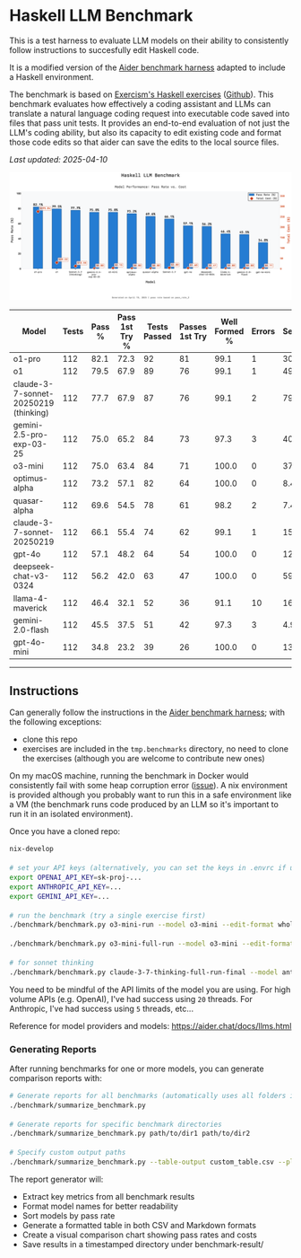 # Haskell LLM Benchmark

This is a test harness to evaluate LLM models on their ability to consistently follow instructions to succesfully edit Haskell code. 

It is a modified version of the [Aider benchmark harness](https://github.com/Aider-AI/aider/blob/main/benchmark/README.md) adapted to include a Haskell environment.

The benchmark is based on [Exercism's Haskell exercises](https://exercism.org/tracks/haskell) ([Github](https://github.com/exercism/haskell)). This benchmark evaluates how effectively a coding assistant and LLMs can translate a natural language coding request into executable code saved into files that pass unit tests. It provides an end-to-end evaluation of not just the LLM's coding ability, but also its capacity to edit existing code and format those code edits so that aider can save the edits to the local source files.

_Last updated: 2025-04-10_

![Haskell LLM Benchmark](/benchmark-result/report-2025-04-10-14-40-40/benchmark_comparison.png)

| Model | Tests | Pass % | Pass 1st Try % | Tests Passed | Passes 1st Try | Well Formed % | Errors | Sec/Test | Total Cost ($) | Cost/Test ($) |
| --- | --- | --- | --- | --- | --- | --- | --- | --- | --- | --- |
| o1-pro | 112 | 82.1 | 72.3 | 92 | 81 | 99.1 | 1 | 301.6 | 275.04 | 2.4558 |
| o1 | 112 | 79.5 | 67.9 | 89 | 76 | 99.1 | 1 | 49.3 | 29.22 | 0.2609 |
| claude-3-7-sonnet-20250219 (thinking) | 112 | 77.7 | 67.9 | 87 | 76 | 99.1 | 2 | 79.5 | 12.55 | 0.1120 |
| gemini-2.5-pro-exp-03-25 | 112 | 75.0 | 65.2 | 84 | 73 | 97.3 | 3 | 40.9 | 0.00 | 0.0000 |
| o3-mini | 112 | 75.0 | 63.4 | 84 | 71 | 100.0 | 0 | 37.5 | 2.13 | 0.0190 |
| optimus-alpha | 112 | 73.2 | 57.1 | 82 | 64 | 100.0 | 0 | 8.4 | 0.00 | 0.0000 |
| quasar-alpha | 112 | 69.6 | 54.5 | 78 | 61 | 98.2 | 2 | 7.4 | 0.00 | 0.0000 |
| claude-3-7-sonnet-20250219 | 112 | 66.1 | 55.4 | 74 | 62 | 99.1 | 1 | 15.9 | 3.80 | 0.0340 |
| gpt-4o | 112 | 57.1 | 48.2 | 64 | 54 | 100.0 | 0 | 12.4 | 1.60 | 0.0143 |
| deepseek-chat-v3-0324 | 112 | 56.2 | 42.0 | 63 | 47 | 100.0 | 0 | 59.2 | 0.41 | 0.0037 |
| llama-4-maverick | 112 | 46.4 | 32.1 | 52 | 36 | 91.1 | 10 | 16.0 | 0.00 | 0.0000 |
| gemini-2.0-flash | 112 | 45.5 | 37.5 | 51 | 42 | 97.3 | 3 | 4.9 | 0.08 | 0.0007 |
| gpt-4o-mini | 112 | 34.8 | 23.2 | 39 | 26 | 100.0 | 0 | 13.4 | 0.11 | 0.0010 |



___

## Instructions

Can generally follow the instructions in the [Aider benchmark harness](https://github.com/Aider-AI/aider/blob/main/benchmark/README.md); with the following exceptions:

- clone this repo
- exercises are included in the `tmp.benchmarks` directory, no need to clone the exercises (although you are welcome to contribute new ones)

On my macOS machine, running the benchmark in Docker would consistently fail with some heap corruption error ([issue](https://github.com/Aider-AI/aider/issues/3718)). A nix environment is provided although you probably want to run this in a safe environment like a VM (the benchmark runs code produced by an LLM so it's important to run it in an isolated environment).

Once you have a cloned repo:

```sh
nix-develop

# set your API keys (alternatively, you can set the keys in .envrc if using direnv (nix env has it set up))
export OPENAI_API_KEY=sk-proj-...
export ANTHROPIC_API_KEY=...
export GEMINI_API_KEY=...

# run the benchmark (try a single exercise first)
./benchmark/benchmark.py o3-mini-run --model o3-mini --edit-format whole --threads 10 --num-tests 1 --exercises-dir polyglot-benchmark --new

./benchmark/benchmark.py o3-mini-full-run --model o3-mini --edit-format whole --threads 10 --exercises-dir polyglot-benchmark --new

# for sonnet thinking
./benchmark/benchmark.py claude-3-7-thinking-full-run-final --model anthropic/claude-3-7-sonnet-20250219 --edit-format whole --threads 5 --exercises-dir polyglot-benchmark --new --read-model-settings .aider.model.settings.yml
```

You need to be mindful of the API limits of the model you are using. For high volume APIs (e.g. OpenAI), I've had success using `20` threads. For Anthropic, I've had success using `5` threads, etc...

Reference for model providers and models: https://aider.chat/docs/llms.html

### Generating Reports

After running benchmarks for one or more models, you can generate comparison reports with:

```sh
# Generate reports for all benchmarks (automatically uses all folders in tmp.benchmarks except polyglot-benchmark)
./benchmark/summarize_benchmark.py

# Generate reports for specific benchmark directories
./benchmark/summarize_benchmark.py path/to/dir1 path/to/dir2

# Specify custom output paths
./benchmark/summarize_benchmark.py --table-output custom_table.csv --plot-output custom_plot.png
```

The report generator will:
- Extract key metrics from all benchmark results
- Format model names for better readability
- Sort models by pass rate
- Generate a formatted table in both CSV and Markdown formats
- Create a visual comparison chart showing pass rates and costs
- Save results in a timestamped directory under benchmark-result/

